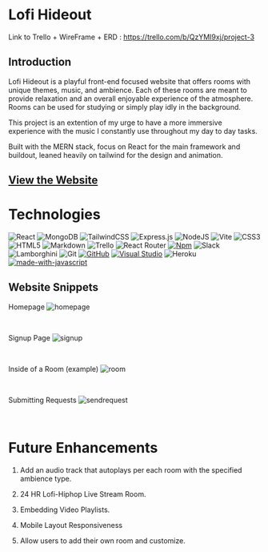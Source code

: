 # Lofi Hideout

Link to Trello + WireFrame + ERD : https://trello.com/b/QzYMI9xj/project-3
<br>
## Introduction
Lofi Hideout is a playful front-end focused website that offers rooms with unique themes, music, and ambience. Each of these rooms are meant to provide relaxation and an overall enjoyable experience of the atmosphere. Rooms can be used for studying or simply play idly in the background. 

This project is an extention of my urge to have a more immersive experience with the music I constantly use throughout my day to day tasks. 

Built with the MERN stack, focus on React for the main framework and buildout, leaned heavily on tailwind for the design and animation.

## [View the Website](https://lofi-hideout.herokuapp.com/)



# Technologies
![React](https://img.shields.io/badge/react-%2320232a.svg?style=for-the-badge&logo=react&logoColor=%2361DAFB)
![MongoDB](https://img.shields.io/badge/MongoDB-%234ea94b.svg?style=for-the-badge&logo=mongodb&logoColor=white)
![TailwindCSS](https://img.shields.io/badge/tailwindcss-%2338B2AC.svg?style=for-the-badge&logo=tailwind-css&logoColor=white)
![Express.js](https://img.shields.io/badge/express.js-%23404d59.svg?style=for-the-badge&logo=express&logoColor=%2361DAFB)
![NodeJS](https://img.shields.io/badge/node.js-6DA55F?style=for-the-badge&logo=node.js&logoColor=white)
![Vite](https://img.shields.io/badge/vite-%23646CFF.svg?style=for-the-badge&logo=vite&logoColor=white)
![CSS3](https://img.shields.io/badge/css3-%231572B6.svg?style=for-the-badge&logo=css3&logoColor=white)
![HTML5](https://img.shields.io/badge/html5-%23E34F26.svg?style=for-the-badge&logo=html5&logoColor=white)
![Markdown](https://img.shields.io/badge/markdown-%23000000.svg?style=for-the-badge&logo=markdown&logoColor=white)
![Trello](https://img.shields.io/badge/Trello-%23026AA7.svg?style=for-the-badge&logo=Trello&logoColor=white)
![React Router](https://img.shields.io/badge/React_Router-CA4245?style=for-the-badge&logo=react-router&logoColor=white)
[![Npm](https://badgen.net/badge/icon/npm?icon=npm&label)](https://https://npmjs.com/)
![Slack](https://img.shields.io/badge/Slack-4A154B?style=for-the-badge&logo=slack&logoColor=white)
![Lamborghini](https://aleen42.github.io/badges/src/lamborghini.svg)
![Git](https://img.shields.io/badge/git-%23F05033.svg?style=for-the-badge&logo=git&logoColor=white)
[![GitHub](https://badgen.net/badge/icon/github?icon=github&label)](https://github.com)
[![Visual Studio](https://badgen.net/badge/icon/visualstudio?icon=visualstudio&label)](https://visualstudio.microsoft.com)
![Heroku](https://img.shields.io/badge/heroku-%23430098.svg?style=for-the-badge&logo=heroku&logoColor=white)
[![made-with-javascript](https://img.shields.io/badge/Made%20with-JavaScript-1f425f.svg)](https://www.javascript.com)

## Website Snippets

Homepage
![homepage](https://res.cloudinary.com/di8ugfihk/image/upload/v1682041091/Screenshot_2023-04-20_at_6.37.48_PM_fr1fje.png)

<br>

Signup Page
![signup](https://res.cloudinary.com/di8ugfihk/image/upload/v1682041055/Screenshot_2023-04-20_at_6.36.50_PM_zil6v4.png)

<br>

Inside of a Room (example)
![room](https://res.cloudinary.com/di8ugfihk/image/upload/v1682041464/Screenshot_2023-04-20_at_6.44.08_PM_q4fmnv.png)

<br>

Submitting Requests
![sendrequest](https://res.cloudinary.com/di8ugfihk/image/upload/v1682041576/Screenshot_2023-04-20_at_6.46.04_PM_pez5ak.png)

<br>

# Future Enhancements

1. Add an audio track that autoplays per each room with the specified ambience type. 

2. 24 HR Lofi-Hiphop Live Stream Room.

3. Embedding Video Playlists.

4. Mobile Layout Responsiveness

5. Allow users to add their own room and customize.